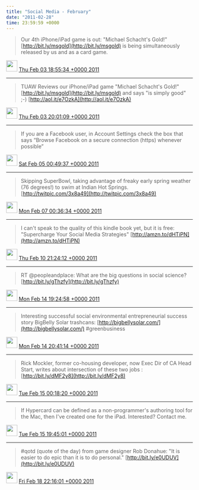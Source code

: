 ```yaml
---    
title: "Social Media - February"
date: "2011-02-28"
time: 23:59:59 +0000
---
```


> Our 4th iPhone/iPad game is out: "Michael Schacht's Gold!" [http://bit.ly/msgold](http://bit.ly/msgold) is being simultaneously released by us and as a card game.

<img src="{{ site.url }}{{ site.baseurl }}/assets/images/media/tweet.ico" width="30" /> [Thu Feb 03 18:55:34 +0000 2011](https://twitter.com/ChristopherA/status/33237173587152896)

----

> TUAW Reviews our iPhone/iPad game "Michael Schacht's Gold!" [http://bit.ly/msgold](http://bit.ly/msgold) and says "is simply good" ;-) [http://aol.it/e7OzkA](http://aol.it/e7OzkA)

<img src="{{ site.url }}{{ site.baseurl }}/assets/images/media/tweet.ico" width="30" /> [Thu Feb 03 20:01:09 +0000 2011](https://twitter.com/ChristopherA/status/33253679364710400)

----

> If you are a Facebook user, in Account Settings check the box that says “Browse Facebook on a secure connection (https) whenever possible”

<img src="{{ site.url }}{{ site.baseurl }}/assets/images/media/tweet.ico" width="30" /> [Sat Feb 05 00:49:37 +0000 2011](https://twitter.com/ChristopherA/status/33688661706932224)

----

> Skipping SuperBowl, taking advantage of freaky early spring weather (76 degrees!) to swim at Indian Hot Springs. [http://twitpic.com/3x8a49](http://twitpic.com/3x8a49)

<img src="{{ site.url }}{{ site.baseurl }}/assets/images/media/tweet.ico" width="30" /> [Mon Feb 07 00:36:34 +0000 2011](https://twitter.com/ChristopherA/status/34410152689930240)

----

> I can't speak to the quality of this kindle book yet, but it is free: "Supercharge Your Social Media Strategies" [http://amzn.to/dHTiPN](http://amzn.to/dHTiPN)

<img src="{{ site.url }}{{ site.baseurl }}/assets/images/media/tweet.ico" width="30" /> [Thu Feb 10 21:24:12 +0000 2011](https://twitter.com/ChristopherA/status/35811294577696768)

----

> RT @peopleandplace: What are the big questions in social science? [http://bit.ly/gThzfy](http://bit.ly/gThzfy)

<img src="{{ site.url }}{{ site.baseurl }}/assets/images/media/tweet.ico" width="30" /> [Mon Feb 14 19:24:58 +0000 2011](https://twitter.com/ChristopherA/status/37230840257708032)

----

> Interesting successful social environmental entrepreneurial success story BigBelly Solar trashcans: [http://bigbellysolar.com/](http://bigbellysolar.com/) #greenbusiness

<img src="{{ site.url }}{{ site.baseurl }}/assets/images/media/tweet.ico" width="30" /> [Mon Feb 14 20:41:14 +0000 2011](https://twitter.com/ChristopherA/status/37250034672074752)

----

> Rick Mockler, former co-housing developer, now Exec Dir of CA Head Start, writes about intersection of these two jobs : [http://bit.ly/dMF2y8](http://bit.ly/dMF2y8)

<img src="{{ site.url }}{{ site.baseurl }}/assets/images/media/tweet.ico" width="30" /> [Tue Feb 15 00:18:20 +0000 2011](https://twitter.com/ChristopherA/status/37304667801128960)

----

> If Hypercard can be defined as a non-programmer's authoring tool for the Mac, then I've created one for the iPad. Interested? Contact me.

<img src="{{ site.url }}{{ site.baseurl }}/assets/images/media/tweet.ico" width="30" /> [Tue Feb 15 19:45:01 +0000 2011](https://twitter.com/ChristopherA/status/37598274147848193)

----

> #qotd (quote of the day) from game designer Rob Donahue: "It is easier to do epic than it is to do personal." [http://bit.ly/e0UDUV](http://bit.ly/e0UDUV)

<img src="{{ site.url }}{{ site.baseurl }}/assets/images/media/tweet.ico" width="30" /> [Fri Feb 18 22:16:01 +0000 2011](https://twitter.com/ChristopherA/status/38723437866262528)